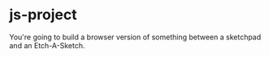 js-project
==========
You're going to build a browser version of something between a sketchpad and an Etch-A-Sketch.
